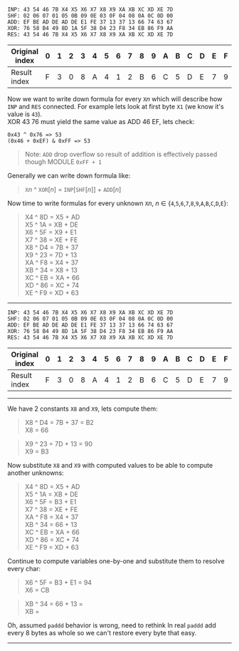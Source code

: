 ```
INP: 43 54 46 7B X4 X5 X6 X7 X8 X9 XA XB XC XD XE 7D
SHF: 02 06 07 01 05 0B 09 0E 03 0F 04 08 0A 0C 0D 00
ADD: EF BE AD DE AD DE E1 FE 37 13 37 13 66 74 63 67
XOR: 76 58 B4 49 8D 1A 5F 38 D4 23 F8 34 EB 86 F9 AA
RES: 43 54 46 7B X4 X5 X6 X7 X8 X9 XA XB XC XD XE 7D
```

| Original index    | 0 | 1 | 2 | 3 | 4 | 5 | 6 | 7 | 8 | 9 | A | B | C | D | E | F |
|--|--|--|--|--|--|--|--|--|--|--|--|--|--|--|--|--|
| Result index      | F | 3 | 0 | 8 | A | 4 | 1 | 2 | B | 6 | C | 5 | D | E | 7 | 9 |

Now we want to write down formula for every `X`*n* which will describe how `INP` and `RES` connected. 
For example lets look at first byte `X1` (we know it's value is `43`).  
XOR 43 76 must yield the same value as ADD 46 EF, lets check:
```
0x43 ^ 0x76 => 53
(0x46 + 0xEF) & 0xFF => 53
```
> Note: `ADD` drop overflow so result of addition is effectively passed though MODULE `0xFF + 1`

Generally we can write down formula like:
> `X`*n* ^ `XOR`[*n*] = `INP`[`SHF`[*n*]] + `ADD`[*n*]

Now time to write formulas for every unknown `X`*n*, *n* ∈ {`4`,`5`,`6`,`7`,`8`,`9`,`A`,`B`,`C`,`D`,`E`}:

> X4 ^ 8D = X5 + AD     
> X5 ^ 1A = XB + DE     
> X6 ^ 5F = X9 + E1     
> X7 ^ 38 = XE + FE     
> X8 ^ D4 = 7B + 37     
> X9 ^ 23 = 7D + 13     
> XA ^ F8 = X4 + 37     
> XB ^ 34 = X8 + 13     
> XC ^ EB = XA + 66     
> XD ^ 86 = XC + 74     
> XE ^ F9 = XD + 63    

----
```
INP: 43 54 46 7B X4 X5 X6 X7 X8 X9 XA XB XC XD XE 7D
SHF: 02 06 07 01 05 0B 09 0E 03 0F 04 08 0A 0C 0D 00
ADD: EF BE AD DE AD DE E1 FE 37 13 37 13 66 74 63 67
XOR: 76 58 B4 49 8D 1A 5F 38 D4 23 F8 34 EB 86 F9 AA
RES: 43 54 46 7B X4 X5 X6 X7 X8 X9 XA XB XC XD XE 7D
```
| Original index    | 0 | 1 | 2 | 3 | 4 | 5 | 6 | 7 | 8 | 9 | A | B | C | D | E | F |
|--|--|--|--|--|--|--|--|--|--|--|--|--|--|--|--|--|
| Result index      | F | 3 | 0 | 8 | A | 4 | 1 | 2 | B | 6 | C | 5 | D | E | 7 | 9 |
----

We have 2 constants `X8` and `X9`, lets compute them:
> X8 ^ D4 = 7B + 37 = B2    
> X8 = 66

> X9 ^ 23 = 7D + 13 = 90       
> X9 = B3

Now substitute `X8` and `X9` with computed values to be able to compute another unknowns:

> X4 ^ 8D = X5 + AD     
> X5 ^ 1A = XB + DE     
> X6 ^ 5F = B3 + E1     
> X7 ^ 38 = XE + FE         
> XA ^ F8 = X4 + 37     
> XB ^ 34 = 66 + 13     
> XC ^ EB = XA + 66     
> XD ^ 86 = XC + 74     
> XE ^ F9 = XD + 63    

Continue to compute variables one-by-one and substitute them to resolve every char:     

> X6 ^ 5F = B3 + E1 = 94    
> X6 = CB

> XB ^ 34 = 66 + 13 =        
> XB = 


Oh, assumed `paddd` behavior is wrong, need to rethink 
In real `paddd` add every 8 bytes as whole so we can't restore every byte that easy.

--------------

